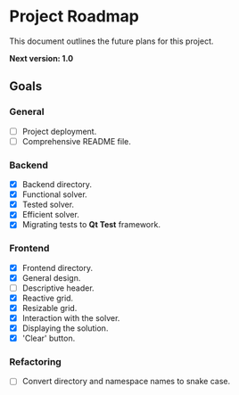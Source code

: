 # Project Roadmap
This document outlines the future plans for this project.

**Next version: 1.0**

## Goals
### General
- [ ] Project deployment.
- [ ] Comprehensive README file.

### Backend
- [X] Backend directory.
- [X] Functional solver.
- [X] Tested solver.
- [X] Efficient solver.
- [X] Migrating tests to **Qt Test** framework.

### Frontend
- [X] Frontend directory.
- [X] General design.
- [ ] Descriptive header.
- [X] Reactive grid.
- [X] Resizable grid.
- [X] Interaction with the solver.
- [X] Displaying the solution.
- [X] 'Clear' button.

### Refactoring
- [ ] Convert directory and namespace names to snake case.
